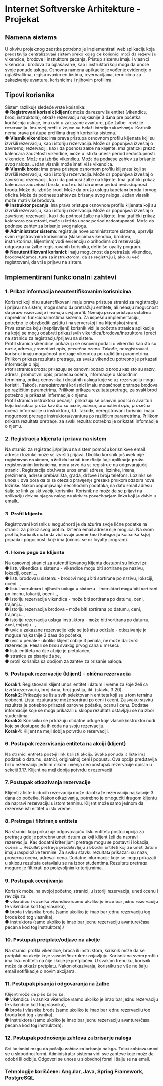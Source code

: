# Internet Softverske Arhitekture - Projekat

## Namena sistema

U okviru projektnog zadatka potrebno je implementirati web aplikaciju koja
predstavlja centralizovani sistem preko kojeg će korisnici moći da rezervišu
vikendice, brodove i instruktore pecanja. Pristup sistemu imaju i vlasnici
vikendica i brodova za oglašavanje, kao i instruktori koji mogu da unose svoje
ponude usluga. Osnovna namena aplikacije je vođenje evidencije o
oglašivačima, registrovanim entitetima, rezervacijama, terminima za zakazivanje
avantura, korisnicima i njihovim profilima.

## Tipovi korisnika

Sistem razlikuje sledeće vrste korisnika:\
● **Registrovani korisnik (klijent)**: može da rezerviše entitet (vikendicu,
brod, instruktora), otkaže rezervaciju najkasnije 3 dana pre početka
korišćenja usluge, ima uvid u zakazane avanture, piše žalbe i revizije
rezervacija. Ima svoj profil u kojem se beleži istorija zakazivanja. Korisnik
nema prava pristupa profilima drugih korisnika sistema.\
● **Vlasnik vikendice**: ima prava pristupa osnovnom profilu klijenata koji su
izvršili rezervaciju, kao i istoriju rezervacija. Može da popunjava izveštaj o
završenoj rezervaciji, kao i da podnosi žalbe na klijente. Ima grafički prikaz
kalendara zauzetosti vikendice, može u isti da unese period nedostupnosti
vikendice. Može da izbriše vikendicu. Može da podnese zahtev za
brisanje svog naloga. Jedan vlasnik može imati više vikendica.\
● **Vlasnik broda**: ima prava pristupa osnovnom profilu klijenata koji su
izvršili rezervaciju, kao i istoriju rezervacija. Može da popunjava izveštaj o
završenoj rezervaciji, kao i da podnosi žalbe na klijente. Ima grafički prikaz
kalendara zauzetosti broda, može u isti da unese period nedostupnosti
broda. Može da izbriše brod. Može da pruža uslugu kapetana broda i
prvog oficira. Može da podnese zahtev za brisanje svog naloga. Jedan
vlasnik može imati više brodova.\
● **Instruktor pecanja**: ima prava pristupa osnovnom profilu klijenata koji su
izvršili rezervaciju, kao i istoriju rezervacija. Može da popunjava izveštaj o
završenoj rezervaciji, kao i da podnosi žalbe na klijente. Ima grafički prikaz
kalendara zauzetosti, može u isti da unese period nedostupnosti. Može da
podnese zahtev za brisanje svog naloga.\
● **Administrator sistema**: registruje nove administratore sistema, upravlja
svim registrovanim korisnicima (vlasnicima vikendica, brodova,
instruktorima, klijentima) vodi evidenciju o prihodima od rezervacija,
odgovara na žalbe registrovanih korisnika, definiše loyalty program.\
● **Neautentifikovani korisnici**: imaju mogućnost da pretražuju vikendice,
brodove/čamce, ture sa instruktorom, da se registruju i, ako su već
registrovani, da vrše prijavu na sistem.

## Implementirani funkcionalni zahtevi
### 1. Prikaz informacija neautentifikovanim korisnicima
Korisnici koji nisu autentifikovani imaju prava pristupa stranici za registraciju i
prijavu na sistem, mogu samo da pretražuju entitete, ali nemaju mogućnost da
prave rezervacije i nemaju svoj profil. Nemaju prava pristupa ostalima naprednim
funkcionalnostima sistema. Za uspešnu implementaciju, potrebno je obezbediti
zaštitu i na serverskoj i na klijentskoj strani.\
Prva stranica koju (neprijavljeni) korisnik vidi je početna stranica aplikacije na
kojoj se mogu odabrati prikazi svih vikendica/brodova/instruktora i preći na
stranicu za registraciju/prijavu na sistem.\
Profil stranica vikendice: prikazuju se osnovni podaci o vikendici kao što su naziv,
adresa, promotivni opis, prosečna ocena. Takođe, neregistrovani korisnici imaju
mogućnost pretrage vikendica po različitim parametrima. Prilikom prikaza
rezultata pretrage, za svaku vikendicu potrebno je prikazati informacije o njoj.\
Profil stranica broda: prikazuju se osnovni podaci o brodu kao što su naziv,
adresa, promotivni opis, prosečna ocena, informacije o slobodnim terminima,
prikaz cenovnika i dodatnih usluga koje se uz rezervaciju mogu koristiti. Takođe,
neregistrovani korisnici imaju mogućnost pretrage brodova po različitim
parametrima. Prilikom prikaza rezultata pretrage, za svaki brod potrebno je
prikazati informacije o njemu.\
Profil stranica instruktora pecanja: prikazuju se osnovni podaci o avanturi koju
instruktor pruža kao što su naziv, adresa, promotivni opis, prosečna ocena,
informacije o instruktoru, itd. Takođe, neregistrovani korisnici imaju mogućnost
pretrage instruktora/avantura po različitim parametrima. Prilikom prikaza
rezultata pretrage, za svaki rezultat potrebno je prikazati informacije o njemu.

### 2. Registracija klijenata i prijava na sistem
Na stranici za registraciju/prijavu na sistem pomoću korisnikove email adrese i
lozinke može se izvršiti prijava.
Ukoliko korisnik još uvek nije registrovan na sistem, a želi da koristi beneficije
koje aplikacija pruža registrovanim korisnicima, mora prvo da se registruje na
odgovarajućoj stranici. Registracija obuhvata unos email adrese, lozinke, imena,
prezimena, adrese prebivališta, grada, države i broja telefona. Lozinka se unosi u
dva polja da bi se otežalo pravljenje grešaka prilikom odabira nove lozinke.
Nakon popunjavanja neophodnih podataka, na datu email adresu šalje se link za
aktivaciju korisnika. Korisnik ne može da se prijavi na aplikaciju dok se njegov
nalog ne aktivira posećivanjem linka koji je dobio u emailu.

### 3. Profil klijenta
Registrovani korisnik u mogućnosti je da ažurira svoje lične podatke na stranici
za prikaz svog profila. Izmena email adrese nije moguća. Na svom profilu,
korisnik može da vidi svoje poene kao i kategoriju korisnika kojoj pripada i
pogodnosti koje ima (odnosi se na loyalty program).

### 4. Home page za klijenta
Na osnovnoj stranici za autentifikovanog klijenta dostupni su linkovi za:\
● listu vikendica u sistemu - vikendice mogu biti sortirane po nazivu, lokaciji,
oceni…,\
● listu brodova u sistemu - brodovi mogu biti sortirane po nazivu, lokaciji,
oceni…,\
● listu instruktora i njihovih usluga u sistemu - instruktori mogu biti sortirani
po imenu, lokaciji, oceni…,\
● istoriju rezervacija vikendica - može biti sortirana po datumu, ceni,
trajanju...,\
● istoriju rezervacija brodova - može biti sortirana po datumu, ceni,
trajanju...,\
● istoriju rezervacija usluga instruktora - može biti sortirana po datumu, ceni,
trajanju...,\
● uvid u zakazane rezervacije koje se još nisu održale - otkazivanje je
moguće najkasnije 3 dana do početka,\
● uvid u penale - ukoliko klijent dobije 3 penala, ne može da izvrši
rezervacije. Penali se brišu svakog prvog dana u mesecu,\
● listu entiteta na čije akcije je pretplaćen,\
● stranicu za pisanje žalbe,\
● profil korisnika sa opcijom za zahtev za brisanje naloga.

### 5. Postupak rezervacije (klijent) - obična rezervacija
**Korak 1**: Registrovani klijent unosi entitet i datum i vreme za koje želi da izvrši
rezervaciju, broj dana, broj gostiju, itd. (stavka 3.20).\
**Korak 2**: Prikazuje se lista svih selektovanih entiteta koji su u tom terminu
slobodni. Lista rezultata se može sortirati po ceni i oceni. Za svaku stavku
rezultata je potrebno prikazati osnovne podatke, ocenu i cenu. Dodatne
informacije koje se mogu prikazati u sklopu rezultata ostavljaju se na izbor
studentima.\
**Korak 3**: Korisniku se prikazuju dodatne usluge koje vlasnik/instruktor nudi koje
su dostupne da ih doda na svoju rezervaciju.\
**Korak 4**: Klijent na mejl dobija potvrdu o rezervaciji.

### 6. Postupak rezervisanja entiteta na akciji (klijent)
Na stranici entiteta postoji link ka listi akcija. Svaka ponuda iz liste ima podatak o
datumu, satnici, originalnoj ceni i popustu. Ova opcija predstavlja brzu
rezervaciju jednim klikom i menja ceo postupak rezervacije opisan u sekciji 3.17.
Klijent na mejl dobija potvrdu o rezervaciji

### 7. Postupak otkazivanja rezervacije
Klijent iz liste budućih rezervacija može da otkaže rezervaciju najkasnije 3 dana
do početka. Nakon otkazivanja, potrebno je omogućiti drugom klijentu da napravi
rezervaciju u istom terminu. Klijent može samo jednom da rezerviše isti entitet u
isto vreme.

### 8. Pretraga i filtriranje entiteta
Na stranici koja prikazuje odgovarajuću listu entiteta postoji opcija za pretragu
gde je potrebno uneti datum za koji klijent želi da napravi rezervaciju. Kao
dodatni kriterijumi pretrage mogu se postaviti i lokacija, ocena,... Rezultat
pretrage predstavljaju slobodni entiteti koji za uneti datum imaju raspoložive
termine. Za svaku stavku rezultata prikazani su naziv, prosečna ocena, adresa i
cena. Dodatne informacije koje se mogu prikazati u sklopu rezultata ostavljaju
se na izbor studentima. Rezultate pretrage moguće je filtirirati po proizvoljnim
kriterijumima.

### 9. Postupak ocenjivanja
Korisnik može, na svojoj početnoj stranici, u istoriji rezervacija, uneti ocenu i
reviziju za:\
● vikendicu i vlasnika vikendice (samo ukoliko je imao bar jednu rezervaciju
te vikendice kod tog vlasnika),\
● broda i vlasnika broda (samo ukoliko je imao bar jednu rezervaciju tog
broda kod tog vlasnika),\
● instruktora (samo ukoliko je imao bar jednu rezervaciju avanture/časa
pecanja kod tog instruktora).\

### 10. Postupak pretplate/odjave na akcije
Na stranici profila vikendice, broda ili instruktora, korisnik može da se pretplati na
akcije koje vlasnici/instruktor objavljuju.
Korisnik na svom profilu ima listu entiteta na čije akcije je pretplaćen. U svakom
trenutku, korisnik može da otkaže pretplatu. Nakon otkazivanja, korisniku se više
ne šalju email notifikacije o novim akcijama.

### 11. Postupak pisanja i odgovaranja na žalbe
Klijent može da piše žalbu za:\
● vikendicu i vlasnika vikendice (samo ukoliko je imao bar jednu rezervaciju
te vikendice kod tog vlasnika),\
● broda i vlasnika broda (samo ukoliko je imao bar jednu rezervaciju tog
broda kod tog vlasnika),\
● instruktora (samo ukoliko je imao bar jednu rezervaciju avanture/časa
pecanja kod tog instruktora).

### 12.  Postupak podnošenja zahteva za brisanje naloga
Svi korisnici mogu da pošalju zahtev za brisanje naloga. Tekst zahteva unosi se
u slobodnoj formi. Administrator sistema vidi sve zahteve koje može da odobri ili
odbije. Odgovori se unose u slobodnoj formi i šalju se na email.


### Tehnologije korišćene: Angular, Java, Spring Framework, PostgreSQL
